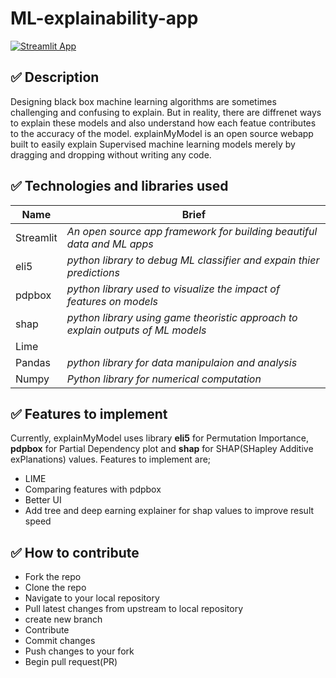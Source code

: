 # ML-explainability-app

[![Streamlit App](https://static.streamlit.io/badges/streamlit_badge_black_white.svg)](https://share.streamlit.io/nelsonchris1/ml-explainability-app/main/app.py)

## ✅ Description
Designing black box machine learning algorithms are sometimes challenging and confusing to explain. But in reality, there are diffrenet ways to explain these models and also understand how each featue contributes to the accuracy of the model.
explainMyModel is an open source  webapp built to easily explain Supervised machine learning models merely by dragging and dropping without writing any code. 

## ✅ Technologies and libraries used
| Name  | Brief |
| ------------- | ------------- |
| Streamlit  |  *An open source app framework for building beautiful data and ML apps* |
| eli5  | *python library to debug ML classifier and expain thier predictions*  |
| pdpbox | *python library used to visualize the impact of features on models* |
| shap | *python library using game theoristic approach to explain outputs of ML models*|
| Lime | |
| Pandas | *python library for data manipulaion and analysis*|
| Numpy | *Python library for numerical computation*|



## ✅ Features to implement
Currently, explainMyModel uses library **eli5** for Permutation Importance, **pdpbox** for Partial Dependency plot and **shap** for SHAP(SHapley Additive exPlanations) values. Features to implement are;
* LIME 
* Comparing features with pdpbox
* Better UI
* Add tree and deep earning explainer for shap values to improve result speed


## ✅ How to contribute
* Fork the repo
* Clone the repo
* Navigate to your local repository
* Pull latest changes from upstream to local repository
* create new branch
* Contribute
* Commit changes
* Push changes to your fork
* Begin pull request(PR)
